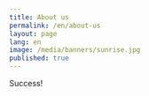 ```yaml
---
title: About us
permalink: /en/about-us
layout: page
lang: en
image: /media/banners/sunrise.jpg
published: true
---
```


Success!
